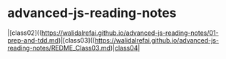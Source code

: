 # advanced-js-reading-notes

|[class02]((https://walidalrefai.github.io/advanced-js-reading-notes/01-prep-and-tdd.md)|[class03]((https://walidalrefai.github.io/advanced-js-reading-notes/REDME_Class03.md)|[class04](https://walidalrefai.github.io/advanced-js-reading-notes/README_Class04.md)|
